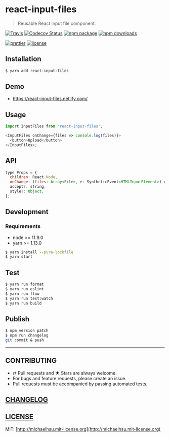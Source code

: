 # react-input-files

> Reusable React input file component.

[![Travis][build-badge]][build]
[![Codecov Status][codecov-badge]][codecov]
[![npm package][npm-badge]][npm]
[![npm downloads][npm-downloads]][npm]

[![prettier][prettier-badge]][prettier]
[![license][license-badge]][license]

## Installation

```sh
$ yarn add react-input-files
```

## Demo

- https://react-input-files.netlify.com/

## Usage

```js
import InputFiles from 'react-input-files';

<InputFiles onChange={files => console.log(files)}>
  <button>Upload</button>
</InputFiles>;
```

## API

```js
type Props = {
  children: React.Node,
  onChange: (files: Array<File>, e: SyntheticEvent<HTMLInputElement>) => void,
  accept?: string,
  style?: Object,
};
```

## Development

### Requirements

- node >= 11.9.0
- yarn >= 1.13.0

```sh
$ yarn install --pure-lockfile
$ yarn start
```

## Test

```sh
$ yarn run format
$ yarn run eslint
$ yarn run flow
$ yarn run test:watch
$ yarn run build
```

## Publish

```bash
$ npm version patch
$ npm run changelog
git commit & push
```

---

## CONTRIBUTING

- ⇄ Pull requests and ★ Stars are always welcome.
- For bugs and feature requests, please create an issue.
- Pull requests must be accompanied by passing automated tests.

## [CHANGELOG](CHANGELOG.md)

## [LICENSE](LICENSE)

MIT: [http://michaelhsu.mit-license.org](http://michaelhsu.mit-license.org)

[build-badge]: https://img.shields.io/travis/evenchange4/react-input-files/master.svg?style=flat-square
[build]: https://travis-ci.org/evenchange4/react-input-files
[npm-badge]: https://img.shields.io/npm/v/react-input-files.svg?style=flat-square
[npm]: https://www.npmjs.org/package/react-input-files
[codecov-badge]: https://img.shields.io/codecov/c/github/evenchange4/react-input-files.svg?style=flat-square
[codecov]: https://codecov.io/github/evenchange4/react-input-files?branch=master
[npm-downloads]: https://img.shields.io/npm/dt/react-input-files.svg?style=flat-square
[license-badge]: https://img.shields.io/npm/l/react-input-files.svg?style=flat-square
[license]: http://michaelhsu.mit-license.org/
[prettier-badge]: https://img.shields.io/badge/styled_with-prettier-ff69b4.svg?style=flat-square
[prettier]: https://github.com/prettier/prettier
